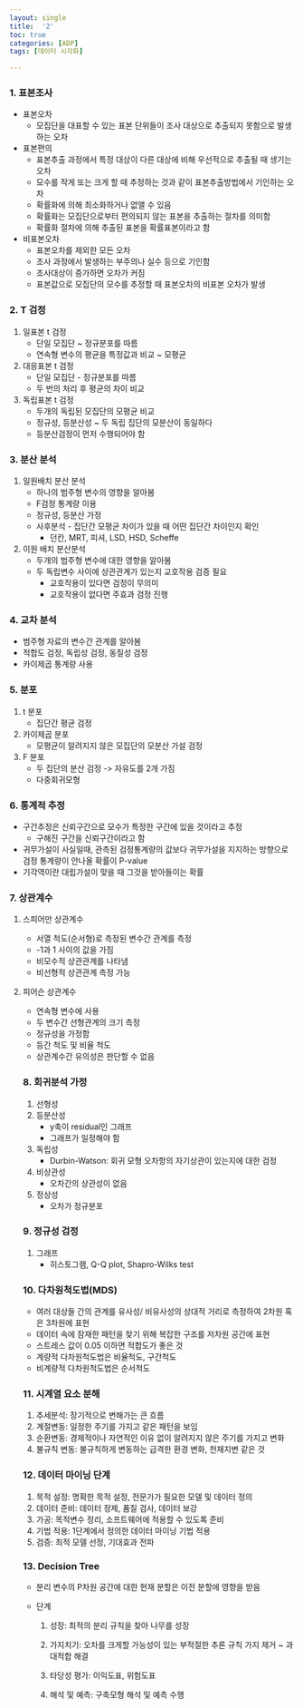 ```yaml
---
layout: single
title:  '2'
toc: true
categories: [ADP]
tags: [데이터 시각화]

---
```


### 1. 표본조사

- 표본오차
  - 모집단을 대표할 수 있는 표본 단위들이 조사 대상으로 추출되지 못함으로 발생하는 오차
- 표본편의
  - 표본추출 과정에서 특정 대상이 다른 대상에 비해 우선적으로 추출될 때 생기는 오차
  - 모수를 작게 또는 크게 할 때 추정하는 것과 같이 표본추출방법에서 기인하는 오차
  - 확률화에 의해 최소화하거나 없앨 수 있음
  - 확률화는 모집단으로부터 편의되지 않는 표본을 추출하는 절차를 의미함
  - 확률화 절차에 의해 추출된 표본을 확률표본이라고 함
- 비표본오차
  - 표본오차를 제외한 모든 오차
  - 조사 과정에서 발생하는 부주의나 실수 등으로 기인함
  - 조사대상이 증가하면 오차가 커짐
  - 표본값으로 모집단의 모수를 추정할 때 표본오차의 비표본 오차가 발생

### 2. T 검정

1. 일표본 t 검정
   - 단일 모집단 ~ 정규분포를 따름
   - 연속형 변수의 평균을 특정값과 비교 ~ 모평균
2. 대응표본 t 검정
   - 단일 모집단 - 정규분포를 따름
   - 두 번의 처리 후 평균의 차이 비교
3. 독립표본 t 검정
   - 두개의 독립된 모집단의 모평균 비교
   - 정규성, 등분산성 ~ 두 독립 집단의 모분산이 동일하다
   - 등분산검정이 먼저 수행되어야 함

### 3. 분산 분석

1. 일원배치 분산 분석
   - 하나의 범주형 변수의 영향을 알아봄
   - F검정 통계량 이용
   - 정규성, 등분산 가정
   - 사후분석 - 집단간 모평균 차이가 있을 때 어떤 집단간 차이인지 확인
     - 던칸, MRT, 피셔, LSD, HSD, Scheffe
2. 이원 배치 분산분석
   - 두개의 범주형 변수에 대한 영향을 알아봄
   - 두 독립변수 사이에 상관관계가 있는지 교호작용 검증 필요
     - 교호작용이 있다면 검정이 무의미
     - 교호작용이 없다면 주효과 검정 진행

### 4. 교차 분석

- 범주형 자료의 변수간 관계를 알아봄
- 적합도 검정, 독립성 검정, 동질성 검정
- 카이제곱 통계량 사용

### 5. 분포

1. t 분포
   - 집단간 평균 검정
2. 카이제곱 분포
   - 모평균이 알려지지 않은 모집단의 모분산 가설 검정
3. F 분포
   - 두 집단의 분산 검정 -> 자유도를 2개 가짐
   - 다중회귀모형

### 6. 통계적 추정

- 구간추정은 신뢰구간으로 모수가 특정한 구간에 있을 것이라고 추정
  - 구해진 구간을 신뢰구간이라고 함
- 귀무가설이 사실일때, 관측된 검정통계량의 값보다 귀무가설을 지지하는 방향으로 검정 통계량이 안나올 확률이 P-value
- 기각역이란 대립가설이 맞을 때 그것을 받아들이는 확률

### 7. 상관계수

1. 스피어만 상관계수

   - 서열 척도(순서형)로 측정된 변수간 관계를 측정
   - -1과 1 사이의 값을 가짐
   - 비모수적 상관관계를 나타냄
   - 비선형적 상관관계 측정 가능

2. 피어슨 상관계수

   - 연속형 변수에 사용
   - 두 변수간 선형관계의 크기 측정
   - 정규성을 가정함
   - 등간 척도 및 비율 척도
   - 상관계수간 유의성은 판단할 수 없음

   ### 8. 회귀분석 가정

   1. 선형성
   2. 등분산성
      - y축이 residual인 그래프
      - 그래프가 일정해야 함
   3. 독립성
      - Durbin-Watson: 회귀 모형 오차항의 자기상관이 있는지에 대한 검정
   4. 비상관성
      - 오차간의 상관성이 없음
   5. 정상성
      - 오차가 정규분포

   ### 9. 정규성 검정

   1. 그래프
      - 히스토그램, Q-Q plot, Shapro-Wilks test

   ### 10. 다차원척도법(MDS)

   - 여러 대상들 간의 관계를 유사성/ 비유사성의 상대적 거리로 측정하여 2차원 혹은 3차원에 표현
   - 데이터 속에 잠재한 패턴을 찾기 위해 복잡한 구조를 저차원 공간에 표현
   - 스트레스 값이 0.05 이하면 적합도가 좋은 것
   - 계량적 다차원척도법은 비율척도, 구간척도
   - 비계량적 다차원척도법은 순서척도

   ### 11. 시계열 요소 분해

   1. 추세분석: 장기적으로 변해가는 큰 흐름
   2. 계절변동: 일정한 주기를 가지고 같은 패턴을 보임
   3. 순환변동: 경제적이나 자연적인 이유 없이 알려지지 않은 주기를 가지고 변화
   4. 불규칙 변동: 불규칙하게 변동하는 급격한 환경 변화, 천재지변 같은 것

   

   ### 12. 데이터 마이닝 단계

   1. 목적 설정: 명확한 목적 설정, 전문가가 필요한 모델 및 데이터 정의
   2. 데이터 준비: 데이터 정제, 품질 검사, 데이터 보강
   3. 가공: 목적변수 정리, 소프트웨어에 적용할 수 있도록 준비
   4. 기법 적용: 1단계에서 정의한 데이터 마이닝 기법 적용
   5. 검증: 최적 모델 선정, 기대효과 전파

   

   ### 13. Decision Tree

   - 분리 변수의 P차원 공간에 대한 현재 분할은 이전 분할에 영향을 받음

   - 단계

     1. 성장: 최적의 분리 규칙을 찾아 나무를 성장

     2. 가지치기: 오차를 크게할 가능성이 있는 부적절한 추론 규칙 가지 제거 ~ 과대적합 해결

     3. 타당성 평가: 이익도표, 위험도표

     4. 해석 및 예측: 구축모형 해석 및 예측 수행

   

   

   

   